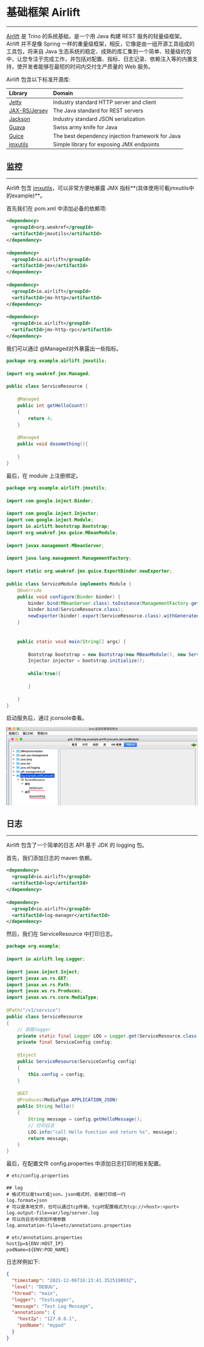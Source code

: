 # 基础框架 Airlift

---

[Airlift](https://github.com/airlift/airlift) 是 Trino 的系统基础，是一个用 Java 构建 REST 服务的轻量级框架。Airlift 并不是像 Spring 一样的重量级框架，相反，它像是由一组开源工具组成的工具包，将来自 Java 生态系统的稳定、成熟的库汇集到一个简单、轻量级的包中，让您专注于完成工作，并包括对配置、指标、日志记录、依赖注入等的内置支持，使开发者能够在最短的时间内交付生产质量的 Web 服务。

Airlift 包含以下标准开源库:

| Library                                                 | Domain                                           |
| :------------------------------------------------------ | :----------------------------------------------- |
| [Jetty](https://www.eclipse.org/jetty/)                 | Industry standard HTTP server and client         |
| [JAX-RS/Jersey](https://eclipse-ee4j.github.io/jersey/) | The Java standard for REST servers               |
| [Jackson](https://github.com/FasterXML/jackson)         | Industry standard JSON serialization             |
| [Guava](https://github.com/google/guava)                | Swiss army knife for Java                        |
| [Guice](https://github.com/google/guice)                | The best dependency injection framework for Java |
| [jmxutils](https://github.com/martint/jmxutils)         | Simple library for exposing JMX endpoints        |



## 监控

---

Airlift 包含 [jmxutils](https://github.com/martint/jmxutils)，可以非常方便地暴露 JMX 指标**(具体使用可看jmxutils中的example)**。

首先我们在 pom.xml 中添加必备的依赖项:

```xml
<dependency>
  <groupId>org.weakref</groupId>
  <artifactId>jmxutils</artifactId>
</dependency>

<dependency>
  <groupId>io.airlift</groupId>
  <artifactId>jmx</artifactId>
</dependency>

<dependency>
  <groupId>io.airlift</groupId>
  <artifactId>jmx-http</artifactId>
</dependency>

<dependency>
  <groupId>io.airlift</groupId>
  <artifactId>jmx-http-rpc</artifactId>
</dependency>
```

我们可以通过 @Managed对外暴露出一些指标。

```java
package org.example.airlift.jmxutils;

import org.weakref.jmx.Managed;

public class ServiceResource {

    @Managed
    public int getHelloCount()
    {
        return 4;
    }

    @Managed
    public void dosomething(){

    }
}

```

最后，在 module 上注册绑定。

```java
package org.example.airlift.jmxutils;

import com.google.inject.Binder;

import com.google.inject.Injector;
import com.google.inject.Module;
import io.airlift.bootstrap.Bootstrap;
import org.weakref.jmx.guice.MBeanModule;

import javax.management.MBeanServer;

import java.lang.management.ManagementFactory;

import static org.weakref.jmx.guice.ExportBinder.newExporter;

public class ServiceModule implements Module {
    @Override
    public void configure(Binder binder) {
        binder.bind(MBeanServer.class).toInstance(ManagementFactory.getPlatformMBeanServer());
        binder.bind(ServiceResource.class);
        newExporter(binder).export(ServiceResource.class).withGeneratedName();
    }


    public static void main(String[] args) {

        Bootstrap bootstrap = new Bootstrap(new MBeanModule(), new ServiceModule());
        Injector injector = bootstrap.initialize();

        while(true){

        }

    }
}

```

启动服务后，通过 jconsole查看。

![](../../img/Snipaste_2023-09-08_16-02-02.png)



## 日志

----

Airlift 包含了一个简单的日志 API 基于 JDK 的 logging 包。

首先，我们添加日志的 maven 依赖。

```xml
<dependency>
  <groupId>io.airlift</groupId>
  <artifactId>log</artifactId>
</dependency>

<dependency>
  <groupId>io.airlift</groupId>
  <artifactId>log-manager</artifactId>
</dependency>
```

然后，我们在 ServiceResource 中打印日志。

```java
package org.example;

import io.airlift.log.Logger;

import javax.inject.Inject;
import javax.ws.rs.GET;
import javax.ws.rs.Path;
import javax.ws.rs.Produces;
import javax.ws.rs.core.MediaType;

@Path("/v1/service")
public class ServiceResource
{
    // 获取logger
    private static final Logger LOG = Logger.get(ServiceResource.class);
    private final ServiceConfig config;

    @Inject
    public ServiceResource(ServiceConfig config)
    {
        this.config = config;
    }

    @GET
    @Produces(MediaType.APPLICATION_JSON)
    public String hello()
    {
        String message = config.getHelloMessage();
        // 打印日志
        LOG.info("call Hello Function and return %s", message);
        return message;
    }
}

```

最后，在配置文件 config.properties 中添加日志打印的相关配置。

```properties
# etc/config.properties

## log
# 格式可以是text或json，json格式时，会被打印成一行
log.format=json 
# 可以是本地文件，也可以通过tcp传输，tcp时配置格式为tcp://<host>:<port>
log.output-file=var/log/server.log 
# 可以向日志中添加环境参数
log.annotation-file=etc/annotations.properties

# etc/annotations.properties
hostIp=${ENV:HOST_IP}
podName=${ENV:POD_NAME}
```

日志样例如下:

```json
{
  "timestamp": "2021-12-06T16:23:41.352519093Z",
  "level": "DEBUG",
  "thread": "main",
  "logger": "TestLogger",
  "message": "Test Log Message",
  "annotations": {
    "hostIp": "127.0.0.1",
    "podName": "mypod"
  }
}
```

